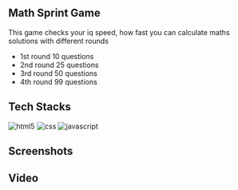 ## Math Sprint Game

This game checks your iq speed, how fast you can calculate maths solutions with different rounds
- 1st round 10 questions
- 2nd round 25 questions
- 3rd round 50 questions
- 4th round 99 questions

## Tech Stacks

<img src="https://img.shields.io/badge/HTML5-E34F26?style=for-the-badge&logo=html5&logoColor=white" alt="html5" />
<img src="https://img.shields.io/badge/CSS3-1572B6?style=for-the-badge&logo=css3&logoColor=white" alt="css" />
<img src="https://img.shields.io/badge/JavaScript-F7DF1E?style=for-the-badge&logo=javascript&logoColor=black" alt="javascript" />

## Screenshots


## Video

